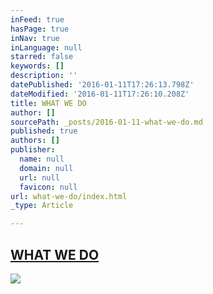 ```yaml
---
inFeed: true
hasPage: true
inNav: true
inLanguage: null
starred: false
keywords: []
description: ''
datePublished: '2016-01-11T17:26:13.798Z'
dateModified: '2016-01-11T17:26:10.208Z'
title: WHAT WE DO
author: []
sourcePath: _posts/2016-01-11-what-we-do.md
published: true
authors: []
publisher:
  name: null
  domain: null
  url: null
  favicon: null
url: what-we-do/index.html
_type: Article

---
```

## [WHAT WE DO][0]
![](https://s3-us-west-2.amazonaws.com/the-grid-img/p/99d8ab44a21cfc6a4cbbde2249b799a7f76e6103.jpg)

[0]: https://thegrid.ai/mayday/what-we-do-detail/